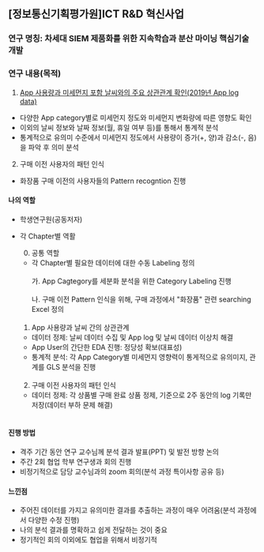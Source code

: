 ## [정보통신기획평가원]ICT R&D 혁신사업	


### 연구 명칭: 차세대 SIEM 제품화를 위한 지속학습과 분산 마이닝 핵심기술 개발	


### 연구 내용(목적)
1. [App 사용량과 미세먼지 포함 날씨와의 주요 상관관계 확인(2019년 App log data)](https://github.com/minsik1349/ICT_RanD_Project/tree/main/%EB%AF%B8%EC%84%B8%EB%A8%BC%EC%A7%80)
  - 다양한 App category별로 미세먼지 정도와 미세먼지 변화량에 따른 영향도 확인
  - 이외의 날씨 정보와 날짜 정보(월, 휴일 여부 등)를 통해서 통계적 분석
  - 통계적으로 유의미 수준에서 미세먼지 정도에서 사용량이 증가(+, 양)과 감소(-, 음)을 파악 후 의미 분석
2. 구매 이전 사용자의 패턴 인식 
  - 화장품 구매 이전의 사용자들의 Pattern recogntion 진행

#### 나의 역할
- 학생연구원(공동저자)	
- 각 Chapter별 역활

  0) 공통 역할
  - 각 Chapter별 필요한 데이터에 대한 수동 Labeling 정의  <br/>  
  가. App Cagtegory를 세분화 분석을 위한 Category Labeling 진행 <br/>  
  나. 구매 이전 Pattern 인식을 위해, 구매 과정에서 "화장품" 관련 searching Excel 정의 <br/>  
  <br/>
  
  1) App 사용량과 날씨 간의 상관관계 
  - 데이터 정제: 날씨 데이터 수집 및 App log 및 날씨 데이터 이상치 해결  <br/>  
  - App User의 간단한 EDA 진행: 정당성 확보(대표성)  <br/>  
  - 통계적 분석: 각 App Category별 미세먼지 영향력이 통게적으로 유의미지, 관계를 GLS 분석을 진행 <br/>
  <br/>
  
  2) 구매 이전 사용자의 패턴 인식 
  - 데이터 정제: 각 상품별 구매 완료 상품 정제, 기준으로 2주 동안의 log 기록만 저장(데이터 부하 문제 해결)
  <br/>

#### 진행 방법
- 격주 기간 동안 연구 교수님께 분석 결과 발표(PPT) 및 발전 방향 논의 
- 주간 2회 협업 학부 연구생과 회의 진행
- 비정기적으로 담당 교수님과의 zoom 회의(분석 과정 특이사항 공유 등)


#### 느낀점
- 주어진 데이터를 가지고 유의미한 결과를 추출하는 과정이 매우 어려움(분석 과정에서 다양한 수정 진행)
- 나의 분석 결과를 명확하고 쉽게 전달하는 것이 중요
- 정기적인 회의 이외에도 협업을 위해서 비정기적 
